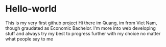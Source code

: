 # Hello-world
This is my very first github project
Hi there im Quang, im from Viet Nam, though graudated as Economic Bachelor. I'm more into web developing stuff and always try my best to progress further with my choice no matter what people say to me
